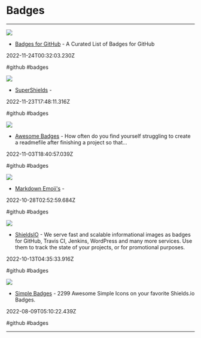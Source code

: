 # Badges

---

![](https://rdl.ink/render/https%3A%2F%2Fenvoy-vc.github.io%2Fawesome-badges)

- [Badges for GitHub](https://envoy-vc.github.io/awesome-badges) - A Curated List of Badges for GitHub

2022-11-24T00:32:03.230Z

#github #badges

![](https://rdl.ink/render/https%3A%2F%2Fsupershields.io)

- [SuperShields](https://supershields.io) - 

2022-11-23T17:48:11.316Z

#github #badges

![](https://res.cloudinary.com/practicaldev/image/fetch/s--qIRo8Qu9--/c_imagga_scale,f_auto,fl_progressive,h_500,q_66,w_1000/https://dev-to-uploads.s3.amazonaws.com/uploads/articles/yj1il4ebo0e3cmy4803h.gif)

- [Awesome Badges](https://dev.to/envoy_/150-badges-for-github-pnk) - How often do you find yourself struggling to create a readmefile after finishing a project so that...

2022-11-03T18:40:57.039Z

#github #badges

![](https://rdl.ink/render/https%3A%2F%2Fmarkdown-templates.github.io%2Fmarkdown-emojis)

- [Markdown Emoji's](https://markdown-templates.github.io/markdown-emojis) - 

2022-10-28T02:52:59.684Z

#github #badges

![](https://rdl.ink/render/https%3A%2F%2Fshields.io)

- [ShieldsIO](https://shields.io) - We serve fast and scalable informational images as badges
for GitHub, Travis CI, Jenkins, WordPress and many more services. Use them to
track the state of your projects, or for promotional purposes.

2022-10-13T04:35:33.916Z

#github #badges

![](https://badges.pages.dev/images/og.png)

- [Simple Badges](https://badges.pages.dev) - 2299 Awesome Simple Icons on your favorite Shields.io Badges.

2022-08-09T05:10:22.439Z

#github #badges

---

